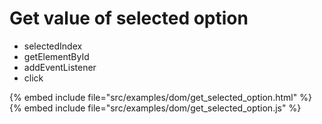 # Get value of selected option

* selectedIndex
* getElementById
* addEventListener
* click

{% embed include file="src/examples/dom/get_selected_option.html" %}
{% embed include file="src/examples/dom/get_selected_option.js" %}


